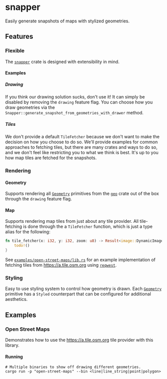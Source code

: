 # snapper

Easily generate snapshots of maps with stylized geometries.

## Features

### Flexible

The [`snapper`](.) crate is designed with extensibility in mind.

#### Examples

##### Drawing

If you think our drawing solution sucks, don't use it! It can simply be disabled by removing the `drawing` feature flag. You can choose how you draw geometries via the `Snapper::generate_snapshot_from_geometries_with_drawer` method.

##### Tiles

We don't provide a default `TileFetcher` because we don't want to make the decision on how you choose to do so. We'll provide examples for common approaches to fetching tiles, but there are many crates and ways to do so, and we don't feel like restricting you to what we think is best. It's up to you how map tiles are fetched for the snapshots.

### Rendering

#### Geometry

Supports rendering all [`Geometry`](https://docs.rs/geo/latest/geo/geometry/enum.Geometry.html) primitives from the [`geo`](https://crates.io/crates/geo) crate out of the box through the `drawing` feature flag.

#### Map

Supports rendering map tiles from just about any tile provider. All tile-fetching is done through the a `TileFetcher` function, which is just a type alias for the following:

```rust
fn tile_fetcher(x: i32, y: i32, zoom: u8) -> Result<image::DynamicImage, snapper::Error> {
    todo!()
}
```

See [`examples/open-street-maps/lib.rs`](./examples/open-street-maps/src/lib.rs) for an example implementation of fetching tiles from <https://a.tile.osm.org> using [`reqwest`](https://crates.io/crates/reqwest).

### Styling

Easy to use styling system to control how geometry is drawn.
Each [`Geometry`](https://docs.rs/geo/latest/geo/geometry/enum.Geometry.html) primitive has a `Styled` counterpart that can be configured for additional aesthetics.

## Examples

### Open Street Maps

Demonstrates how to use the <https://a.tile.osm.org> tile provider with this library.

#### Running

```shell
# Multiple binaries to show off drawing different geometries.
cargo run -p "open-street-maps" --bin <line|line_string|point|polygon>
```